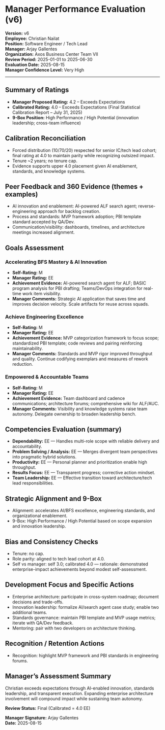 # Manager Performance Evaluation (v6)

**Version:** v6  
**Employee:** Christian Nailat  
**Position:** Software Engineer / Tech Lead  
**Manager:** Arjay Gallentes  
**Organization:** Axos Business Center Team VII  
**Review Period:** 2025-01-01 to 2025-06-30  
**Evaluation Date:** 2025-08-15  
**Manager Confidence Level:** Very High

---

## Summary of Ratings
- **Manager Proposed Rating:** 4.2 – Exceeds Expectations  
- **Calibrated Rating:** 4.0 – Exceeds Expectations (Final Statistical Calibration Report – July 31, 2025)  
- **9-Box Position:** High Performance / High Potential (innovation leadership; cross-team influence)

## Calibration Reconciliation
- Forced distribution (10/70/20) respected for senior IC/tech lead cohort; final rating at 4.0 to maintain parity while recognizing outsized impact.  
- Tenure ~2 years; no tenure cap.  
- Evidence supports upper 4.0 placement given AI enablement, standards, and knowledge systems.

## Peer Feedback and 360 Evidence (themes + examples)
- AI innovation and enablement: AI-powered ALF search agent; reverse-engineering approach for backlog creation.  
- Process and standards: MVP framework adoption; PBI template standard accepted by QA/Dev.  
- Communication/visibility: dashboards, timelines, and architecture meetings increased alignment.

## Goals Assessment

### Accelerating BFS Mastery & AI Innovation
- **Self-Rating:** M  
- **Manager Rating:** EE  
- **Achievement Evidence:** AI-powered search agent for ALF; BASIC program analysis for PBI drafting; Teams/DevOps integration for real-time work item visibility.  
- **Manager Comments:** Strategic AI application that saves time and improves decision velocity. Scale artifacts for reuse across squads.

### Achieve Engineering Excellence
- **Self-Rating:** M  
- **Manager Rating:** EE  
- **Achievement Evidence:** MVP categorization framework to focus scope; standardized PBI template; code reviews and pairing reinforcing maintainability.  
- **Manager Comments:** Standards and MVP rigor improved throughput and quality. Continue codifying exemplars and measures of rework reduction.

### Empowered & Accountable Teams
- **Self-Rating:** M  
- **Manager Rating:** EE  
- **Achievement Evidence:** Team dashboard and cadence communications; architecture forums; comprehensive wiki for ALF/AUC.  
- **Manager Comments:** Visibility and knowledge systems raise team autonomy. Delegate ownership to broaden leadership bench.

## Competencies Evaluation (summary)
- **Dependability:** EE — Handles multi-role scope with reliable delivery and accountability.  
- **Problem Solving / Analysis:** EE — Merges divergent team perspectives into pragmatic hybrid solutions.  
- **Productivity:** EE — Personal planner and prioritization enable high throughput.  
- **Results Focus:** EE — Transparent progress; corrective action mindset.  
- **Team Leadership:** EE — Effective transition toward architecture/tech lead responsibilities.

## Strategic Alignment and 9-Box
- Alignment: accelerates AI/BFS excellence, engineering standards, and organizational enablement.  
- 9-Box: High Performance / High Potential based on scope expansion and innovation leadership.

## Bias and Consistency Checks
- Tenure: no cap.  
- Role parity: aligned to tech lead cohort at 4.0.  
- Self vs manager: self 3.0; calibrated 4.0 — rationale: demonstrated enterprise-impact achievements beyond modest self-assessment.

## Development Focus and Specific Actions
- Enterprise architecture: participate in cross-system roadmap; document decisions and trade-offs.  
- Innovation leadership: formalize AI/search agent case study; enable two additional teams.  
- Standards governance: maintain PBI template and MVP usage metrics; iterate with QA/Dev feedback.  
- Mentoring: pair with two developers on architecture thinking.

## Recognition / Retention Actions
- Recognition: highlight MVP framework and PBI standards in engineering forums.

## Manager’s Assessment Summary
Christian exceeds expectations through AI-enabled innovation, standards leadership, and transparent execution. Expanding enterprise architecture involvement will compound impact while sustaining team autonomy.

**Review Status:** Final (Calibrated = 4.0 EE)

**Manager Signature:** Arjay Gallentes  
**Date:** 2025-08-15



